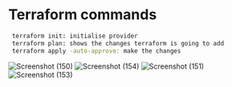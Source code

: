 
# Terraform commands



```bash
 terraform init: initialise provider
 terraform plan: shows the changes terraform is going to add
 terraform apply -auto-approve: make the changes
```

![Screenshot (150)](https://github.com/HIMA10SHREE/terraform_practice/assets/52618743/c28868ae-97b2-40f6-98d7-2fe4ded23d2c)
![Screenshot (154)](https://github.com/HIMA10SHREE/terraform_practice/assets/52618743/dd604e40-30af-4025-b299-ee5c67a7a153)
![Screenshot (151)](https://github.com/HIMA10SHREE/terraform_practice/assets/52618743/8333d194-2246-461e-8de0-67cac3cd8789)
![Screenshot (153)](https://github.com/HIMA10SHREE/terraform_practice/assets/52618743/95996416-17f6-44b6-a731-39e6bbbd5035)
